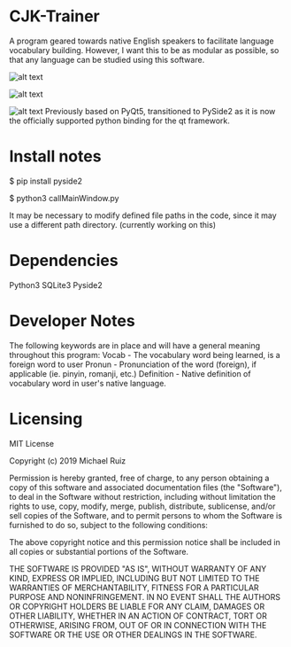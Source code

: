 # CJK-Trainer
A program geared towards native English speakers to facilitate language vocabulary building. However, I want this to be as modular as possible, so that any language can be studied using this software.

![alt text](https://i.imgur.com/7hdBY8a.png)

![alt text](https://i.imgur.com/tzed8c5.png)

![alt text](https://i.imgur.com/NckF65m.png)
Previously based on PyQt5, transitioned to PySide2 as it is now the officially supported python binding for the  qt framework.


# Install notes
$ pip install pyside2

$ python3 callMainWindow.py

It may be necessary to modify defined file paths in the code, since it may use a different path directory.
(currently working on this)


# Dependencies
Python3
SQLite3
Pyside2



# Developer Notes
The following keywords are in place and will have a general meaning throughout this program:
Vocab - The vocabulary word being learned, is a foreign word to user
Pronun - Pronunciation of the word (foreign), if applicable (ie. pinyin, romanji, etc.)
Definition - Native definition of vocabulary word in user's native language.


# Licensing
MIT License

Copyright (c) 2019 Michael Ruiz

Permission is hereby granted, free of charge, to any person obtaining a copy
of this software and associated documentation files (the "Software"), to deal
in the Software without restriction, including without limitation the rights
to use, copy, modify, merge, publish, distribute, sublicense, and/or sell
copies of the Software, and to permit persons to whom the Software is
furnished to do so, subject to the following conditions:

The above copyright notice and this permission notice shall be included in all
copies or substantial portions of the Software.

THE SOFTWARE IS PROVIDED "AS IS", WITHOUT WARRANTY OF ANY KIND, EXPRESS OR
IMPLIED, INCLUDING BUT NOT LIMITED TO THE WARRANTIES OF MERCHANTABILITY,
FITNESS FOR A PARTICULAR PURPOSE AND NONINFRINGEMENT. IN NO EVENT SHALL THE
AUTHORS OR COPYRIGHT HOLDERS BE LIABLE FOR ANY CLAIM, DAMAGES OR OTHER
LIABILITY, WHETHER IN AN ACTION OF CONTRACT, TORT OR OTHERWISE, ARISING FROM,
OUT OF OR IN CONNECTION WITH THE SOFTWARE OR THE USE OR OTHER DEALINGS IN THE
SOFTWARE.

